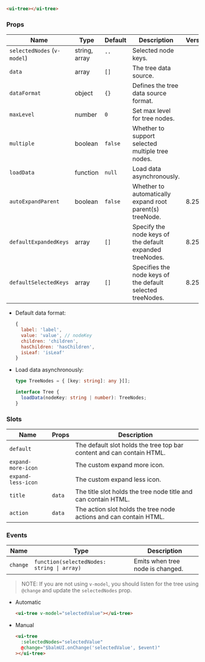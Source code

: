 ```html
<ui-tree></ui-tree>
```

### Props

| Name                        | Type          | Default | Description                                                | Version |
| --------------------------- | ------------- | ------- | ---------------------------------------------------------- | ------- |
| `selectedNodes` (`v-model`) | string, array | `''`    | Selected node keys.                                        |         |
| `data`                      | array         | `[]`    | The tree data source.                                      |         |
| `dataFormat`                | object        | `{}`    | Defines the tree data source format.                       |         |
| `maxLevel`                  | number        | `0`     | Set max level for tree nodes.                              |         |
| `multiple`                  | boolean       | `false` | Whether to support selected multiple tree nodes.           |         |
| `loadData`                  | function      | `null`  | Load data asynchronously.                                  |         |
| `autoExpandParent`          | boolean       | `false` | Whether to automatically expand root parent(s) treeNode.   | 8.25.0  |
| `defaultExpandedKeys`       | array         | `[]`    | Specify the node keys of the default expanded treeNodes.   | 8.25.0  |
| `defaultSelectedKeys`       | array         | `[]`    | Specifies the node keys of the default selected treeNodes. | 8.25.0  |

- Default data format:

  ```js
  {
    label: 'label',
    value: 'value', // nodeKey
    children: 'children',
    hasChildren: 'hasChildren',
    isLeaf: 'isLeaf'
  }
  ```

- Load data asynchronously:

  ```ts
  type TreeNodes = { [key: string]: any }[];

  interface Tree {
    loadData(nodeKey: string | number): TreeNodes;
  }
  ```

### Slots

| Name               | Props  | Description                                                           |
| ------------------ | ------ | --------------------------------------------------------------------- |
| `default`          |        | The default slot holds the tree top bar content and can contain HTML. |
| `expand-more-icon` |        | The custom expand more icon.                                          |
| `expand-less-icon` |        | The custom expand less icon.                                          |
| `title`            | `data` | The title slot holds the tree node title and can contain HTML.        |
| `action`           | `data` | The action slot holds the tree node actions and can contain HTML.     |

### Events

| Name     | Type                                       | Description                      |
| -------- | ------------------------------------------ | -------------------------------- |
| `change` | `function(selectedNodes: string \| array)` | Emits when tree node is changed. |

> NOTE: If you are not using `v-model`, you should listen for the tree using `@change` and update the `selectedNodes` prop.

- Automatic

  ```html
  <ui-tree v-model="selectedValue"></ui-tree>
  ```

- Manual

  ```html
  <ui-tree
    :selectedNodes="selectedValue"
    @change="$balmUI.onChange('selectedValue', $event)"
  ></ui-tree>
  ```
